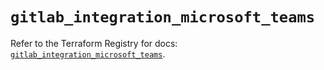 # `gitlab_integration_microsoft_teams`

Refer to the Terraform Registry for docs: [`gitlab_integration_microsoft_teams`](https://registry.terraform.io/providers/gitlabhq/gitlab/17.4.0/docs/resources/integration_microsoft_teams).
